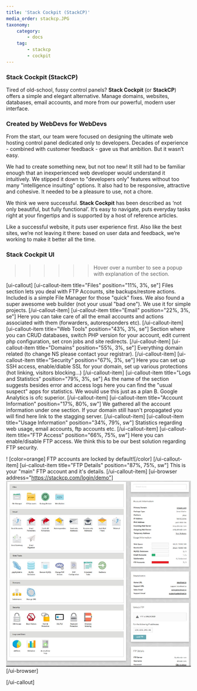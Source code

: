 ```yaml
---
title: 'Stack Cockpit (StackCP)'
media_order: stackcp.JPG
taxonomy:
    category:
        - docs
    tag:
        - stackcp
        - cockpit
---
```


### Stack Cockpit (StackCP)

Tired of old-school, fussy control panels? **Stack Cockpit** (or **StackCP**) offers a simple and elegant alternative. Manage domains, websites, databases, email accounts, and more from our powerful, modern user interface.

### Created by WebDevs for WebDevs

From the start, our team were focused on designing the ultimate web hosting control panel dedicated only to developers.
Decades of experience - combined with customer feedback - gave us that ambition. But it wasn’t easy.

We had to create something new, but not too new! It still had to be familiar enough that an inexperienced web developer would understand it intuitively. We stipped it down to "developers only" features without too many "intelligence insulting" options. 
It also had to be responsive, attractive and cohesive. It needed to be a pleasure to use, not a chore.

We think we were successful. **Stack Cockpit** has been described as ‘not only beautiful, but fully functional’. It’s easy to navigate, puts everyday tasks right at your fingertips and is supported by a host of reference articles.

Like a successful website, it puts user experience first. Also like the best sites, we’re not leaving it there: based on user data and feedback, we’re working to make it better all the time.

### Stack Cockpit UI
>>>>>> Hover over a number to see a popup with explanation of the section.

[ui-callout]
[ui-callout-item title="Files" position="11%, 3%, se"]
Files section lets you deal with FTP Accounts, site backups/restore actions. Included is a simple File Manager for those "quick" fixes. 
We also found a super awesome web builder (not your usual "bad one"). We use it for simple projects.
[/ui-callout-item]
[ui-callout-item title="Email" position="22%, 3%, se"]
Here you can take care of all the email accounts and actions associated with them (forwarders, autoresponders etc).
[/ui-callout-item]
[ui-callout-item title="Web Tools" position="43%, 3%, se"]
Section where you can CRUD databases, switch PHP version for your account, edit current php configuration, set cron jobs and site redirects.
[/ui-callout-item]
[ui-callout-item title="Domains" position="55%, 3%, se"]
Everything domain related (to change NS please contact your registrar).
[/ui-callout-item]
[ui-callout-item title="Security" position="67%, 3%, se"]
Here you can set up SSH access, enable/diable SSL for your domain, set up various protections (hot linking, visitors blocking...)
[/ui-callout-item]
[ui-callout-item title="Logs and Statistics" position="79%, 3%, se"]
As the name of the section suggests besides error and access logs here you can find the "usual suspect" apps for statistics.
We would use this just as a plan B. Google Analytics is ofc superior.
[/ui-callout-item]
[ui-callout-item title="Account Information" position="17%, 80%, sw"]
We gathered all the account information under one section. If your domain still hasn't propagated you will find here
link to the stagging server.
[/ui-callout-item]
[ui-callout-item title="Usage Information" position="34%, 79%, sw"]
Statistics regarding web usage, email accounts, ftp accounts etc.
[/ui-callout-item]
[ui-callout-item title="FTP Access" position="66%, 75%, sw"]
Here you can enable/disable FTP access. We think this to be our best solution regarding FTP security.

! [color=orange] FTP accounts are locked by default![/color]
[/ui-callout-item]
[ui-callout-item title="FTP Details" position="87%, 75%, sw"]
This is your "main" FTP account and it's details.
[/ui-callout-item]
[ui-browser address="https://stackcp.com/login/demo"]
![](stackcp.JPG)
[/ui-browser]

[/ui-callout]





